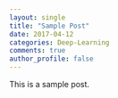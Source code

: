 ```yaml
---
layout: single
title: "Sample Post"
date: 2017-04-12
categories: Deep-Learning
comments: true
author_profile: false
---
```


This is a sample post.